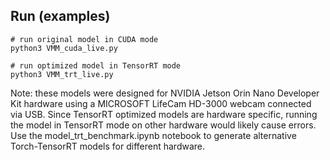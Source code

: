 ## Run (examples)

    # run original model in CUDA mode
    python3 VMM_cuda_live.py

    # run optimized model in TensorRT mode
    python3 VMM_trt_live.py

Note: these models were designed for NVIDIA Jetson Orin Nano Developer Kit hardware using a MICROSOFT LifeCam HD-3000 webcam connected via USB. Since TensorRT optimized models are hardware specific, running the model in TensorRT mode on other hardware would likely cause errors. Use the model_trt_benchmark.ipynb notebook to generate alternative Torch-TensorRT models for different hardware. 
